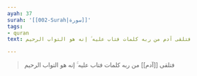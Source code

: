 ```yaml
---
ayah: 37
surah: '[[002-Surah|سورة]]'
tags:
- quran
text: فتلقى آدم من ربه كلمات فتاب عليه ۚ إنه هو التواب الرحيم

---
```

> فتلقى [[آدم]] من ربه كلمات فتاب عليه ۚ إنه هو التواب الرحيم
